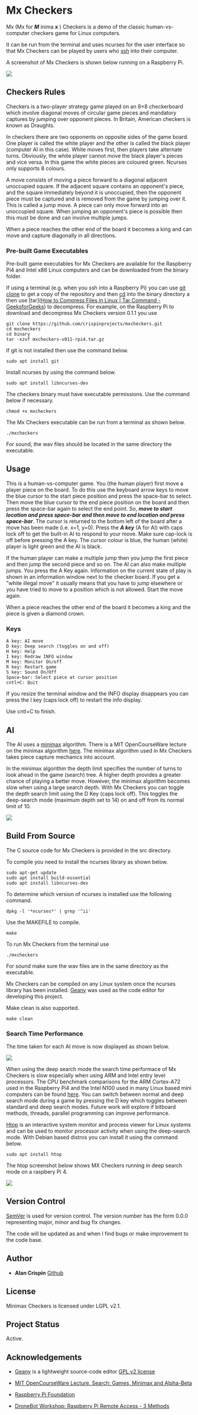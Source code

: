 # Mx Checkers

Mx (Mx for  ***M*** inima ***x*** ) Checkers is a demo of the classic human-vs-computer checkers game for Linux computers. 

It can be run from the terminal and uses ncurses for the user interface so that Mx Checkers can be played by users who [ssh](https://www.geeksforgeeks.org/ssh-command-in-linux-with-examples/) into their computer.

A screenshot of Mx Checkers is shown below running on a Raspberry Pi.

![](mxcheckers.png) 

## Checkers Rules

Checkers is a two-player strategy game played on an 8×8 checkerboard which involve diagonal moves of circular game pieces and mandatory captures by jumping over opponent pieces. In Britain, American checkers is known as Draughts.

In checkers there are two opponents on opposite sides of the game board. One player is called the white player and the other is called the black player (computer AI in this case). White moves first, then players take alternate turns. Obviously, the white player cannot move the black player's pieces and vice versa. In this game the white pieces are coloured green. Ncurses only supports 8 colours. 

A move consists of moving a piece forward to a diagonal adjacent unoccupied square. If the adjacent square contains an opponent's piece, and the square immediately beyond it is unoccupied, then the opponent piece must be captured and is removed from the game by jumping over it. This is called a jump move. A piece can only move forward into an unoccupied square. When jumping an opponent's piece is possible then this must be done and can involve multiple jumps. 

When a piece reaches the other end of the board it becomes a king and can move and capture diagonally in all directions.

### Pre-built Game Executables

Pre-built  game executables for Mx Checkers are available for the Raspberry Pi4 and Intel x86 Linux computers and can be downloaded from the binary folder.

If using a terminal (e.g. when you  ssh into a Raspberry  Pi) you can use [git clone](https://www.w3schools.com/git/git_clone.asp?remote=github) to get a copy of the repository and then [cd](https://www.geeksforgeeks.org/cd-command-in-linux-with-examples/) into the binary directory a then use [tar]([How to Compress Files in Linux | Tar Command - GeeksforGeeks](https://www.geeksforgeeks.org/tar-command-linux-examples/)) to decompress. For example, on the Raspberry Pi to download and decompress Mx Checkers version 0.1.1 you use

```
git clone https://github.com/crispinprojects/mxcheckers.git
cd mxcheckers
cd binary
tar -xzvf mxcheckers-v011-rpi4.tar.gz 
```

If git is not installed then use the command below.

```
sudo apt install git
```

Install ncurses by using the command below.

```
sudo apt install libncurses-dev
```

The checkers binary must have executable permissions. Use the command below if necessary.

```
chmod +x mxcheckers
```

The Mx Checkers executable can be run from a terminal as shown below.

```
./mxcheckers
```

For sound, the wav files should be located in the same directory the executable.

## Usage

This is a human-vs-computer game. You (the human player) first move a player piece on the board. To do this use the keyboard arrow keys to move the blue cursor to the start piece position and press the space-bar to select. Then move the blue cursor to the end piece position on the board and then press the space-bar again to select the end point. So, ***move to start location and press space-bar and then move to end location and press space-bar***.  The cursor is returned to the bottom left of the board after a move has been made (i.e. x=1, y=0). Press the ***A key*** (A for AI) with caps lock off to get the built-in AI to respond to your move. Make sure cap-lock is off before pressing the A key. The cursor colour is blue, the human (white) player is light green and the AI is black.

If the human player can make a multiple jump then you jump the first piece and then jump the second piece and so on. The AI can also make multiple jumps. You press the A Key again. Information on the current state of play is shown in an information window next to the checker board. If you get a "white illegal move" it usually means that you have to jump elsewhere or you have tried to move to a position which is not allowed. Start the move again.

When a piece reaches the other end of the board it becomes a king and the piece is given a diamond crown.

### Keys

```
A key: AI move
D key: Deep search (toggles on and off)
H key: Help
I key: Redraw INFO window
M key: Monitor On/off
R key: Restart game
S key: Sound On/Off
Space-bar: Select piece at cursor position
cntl+C: Quit
```

If you resize the terminal window and the INFO display disappears you can press the  I key (caps lock off) to restart the info display.

Use cntl+C to finish.

## AI

The AI uses a [minimax](https://en.wikipedia.org/wiki/Minimax) algorithm. There is a MIT OpenCourseWare lecture on the minimax algorithm [here](https://www.youtube.com/watch?v=STjW3eH0Cik&t=13s).  The minimax algorithm used in Mx Checkers takes piece capture mechanics into account.

In the minimax algorithm the depth limit specifies the number of turns to look ahead in the game (search) tree. A higher depth provides a greater chance of playing a better move. However, the minimax algorithm becomes slow when using a large search depth. With Mx Checkers you can toggle the depth search limit using the D Key (caps lock off). This toggles the deep-search mode (maximum depth set to 14) on and off from its normal limit of 10.

![](mxcheckers-deepsearch.png) 

## Build From Source

The C source code for Mx Checkers is provided in the src directory. 

To compile you need to install the ncurses library as shown below.

```
sudo apt-get update
sudo apt install build-essential
sudo apt install libncurses-dev
```

To determine which version of ncurses is installed use the following command.

```
dpkg -l '*ncurses*' | grep '^ii'
```

Use the MAKEFILE to compile. 

```
make
```

To run Mx Checkers from the terminal use

```
./mxcheckers
```

For sound make sure the wav files are in the same directory as the executable.

Mx Checkers can be compiled on any Linux system once the ncurses library has been installed. [Geany](https://www.geany.org/) was used as the  code editor for developing this project.

Make clean is also supported.

```
make clean
```

### Search Time Performance

The time taken for each AI move is now displayed as shown below. 

![](mxcheckers-aimove-time.png) 

When using the deep search mode the search time performace of Mx Checkers is slow especially when using ARM and Intel entry level processors. The CPU benchmark comparisons for the ARM Cortex-A72 used in the Raspberry Pi4 and the Intel N100 used in many Linux based mini computers can be found [here](https://www.cpubenchmark.net/compare/4956vs5157/ARM-Cortex-A72-4-Core-1200-MHz-vs-Intel-N100). You can switch between normal and deep search mode during a game by pressing the D key which toggles between standard and deep search modes. Future work will explore if bitboard methods, threads, parallel programming can improve performance.

[Htop](https://htop.dev/) is an interactive system monitor and process viewer for Linux systems and can be used to monitor processor activity when using the deep-search mode. With Debian based distros you can install it using the command below.

```
sudo apt install htop
```

The htop screenshot below shows MX Checkers running in deep search mode on a raspbery Pi 4.

![](mxcheckers-deepsearch-htop.png) 

## Version Control

[SemVer](http://semver.org/) is used for version control. The version number has the form 0.0.0 representing major, minor and bug fix changes.

The code will be updated as and when I find bugs or make improvement to the code base.

## Author

* **Alan Crispin** [Github](https://github.com/crispinprojects)

## License

Minimax Checkers is licensed under LGPL v2.1. 

## Project Status

Active.

## Acknowledgements

* [Geany](https://www.geany.org/) is a lightweight source-code editor [GPL v2 license](https://www.gnu.org/licenses/old-licenses/gpl-2.0.txt)

* [MIT OpenCourseWare Lecture. Search: Games, Minimax and Alpha-Beta](https://www.youtube.com/watch?v=STjW3eH0Cik&t=13s)

* [Raspberry Pi Foundation](https://www.raspberrypi.org/)

* [DroneBot Workshop: Raspberry Pi Remote Access - 3 Methods](https://www.youtube.com/watch?v=l4VDWhKsFgs)
